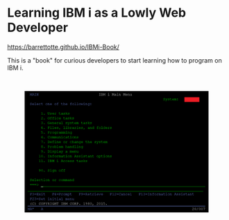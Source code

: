 # Learning IBM i as a Lowly Web Developer


https://barrettotte.github.io/IBMi-Book/


<p>This is a "book" for curious developers to start learning how to program on IBM i.</p>

<br>

<figure align="center">
	<img src="./docs/core/ibmi/_assets/ibmi-02.PNG" alt="My AS/400" />
	<figcaption align="center">
	</figcaption>
</figure>

